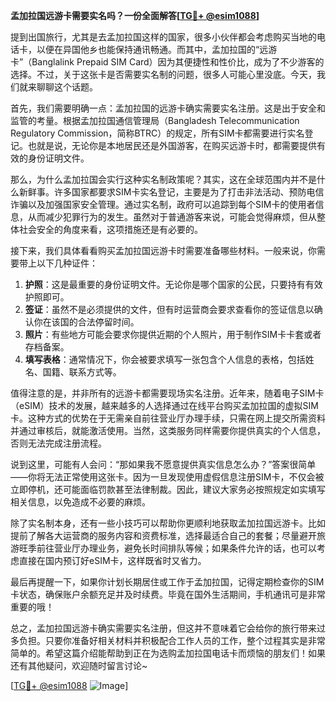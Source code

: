 **孟加拉国远游卡需要实名吗？一份全面解答[[TG💪+ @esim1088](https://t.me/s/esim1088)]**

提到出国旅行，尤其是去孟加拉国这样的国家，很多小伙伴都会考虑购买当地的电话卡，以便在异国他乡也能保持通讯畅通。而其中，孟加拉国的“远游卡”（Banglalink Prepaid SIM Card）因为其便捷性和性价比，成为了不少游客的选择。不过，关于这张卡是否需要实名制的问题，很多人可能心里没底。今天，我们就来聊聊这个话题。

首先，我们需要明确一点：孟加拉国的远游卡确实需要实名注册。这是出于安全和监管的考量。根据孟加拉国通信管理局（Bangladesh Telecommunication Regulatory Commission，简称BTRC）的规定，所有SIM卡都需要进行实名登记。也就是说，无论你是本地居民还是外国游客，在购买远游卡时，都需要提供有效的身份证明文件。

那么，为什么孟加拉国会实行这种实名制政策呢？其实，这在全球范围内并不是什么新鲜事。许多国家都要求SIM卡实名登记，主要是为了打击非法活动、预防电信诈骗以及加强国家安全管理。通过实名制，政府可以追踪到每个SIM卡的使用者信息，从而减少犯罪行为的发生。虽然对于普通游客来说，可能会觉得麻烦，但从整体社会安全的角度来看，这项措施还是有必要的。

接下来，我们具体看看购买孟加拉国远游卡时需要准备哪些材料。一般来说，你需要带上以下几种证件：

1. **护照**：这是最重要的身份证明文件。无论你是哪个国家的公民，只要持有有效护照即可。
2. **签证**：虽然不是必须提供的文件，但有时运营商会要求查看你的签证信息以确认你在该国的合法停留时间。
3. **照片**：有些地方可能会要求你提供近期的个人照片，用于制作SIM卡卡套或者存档备案。
4. **填写表格**：通常情况下，你会被要求填写一张包含个人信息的表格，包括姓名、国籍、联系方式等。

值得注意的是，并非所有的远游卡都需要现场实名注册。近年来，随着电子SIM卡（eSIM）技术的发展，越来越多的人选择通过在线平台购买孟加拉国的虚拟SIM卡。这种方式的优势在于无需亲自前往营业厅办理手续，只需在网上提交所需资料并通过审核后，就能激活使用。当然，这类服务同样需要你提供真实的个人信息，否则无法完成注册流程。

说到这里，可能有人会问：“那如果我不愿意提供真实信息怎么办？”答案很简单——你将无法正常使用这张卡。因为一旦发现使用虚假信息注册SIM卡，不仅会被立即停机，还可能面临罚款甚至法律制裁。因此，建议大家务必按照规定如实填写相关信息，以免造成不必要的麻烦。

除了实名制本身，还有一些小技巧可以帮助你更顺利地获取孟加拉国远游卡。比如提前了解各大运营商的服务内容和资费标准，选择最适合自己的套餐；尽量避开旅游旺季前往营业厅办理业务，避免长时间排队等候；如果条件允许的话，也可以考虑直接在国内预订好eSIM卡，这样既省时又省力。

最后再提醒一下，如果你计划长期居住或工作于孟加拉国，记得定期检查你的SIM卡状态，确保账户余额充足并及时续费。毕竟在国外生活期间，手机通讯可是非常重要的哦！

总之，孟加拉国远游卡确实需要实名注册，但这并不意味着它会给你的旅行带来过多负担。只要你准备好相关材料并积极配合工作人员的工作，整个过程其实是非常简单的。希望这篇介绍能帮助到正在为选购孟加拉国电话卡而烦恼的朋友们！如果还有其他疑问，欢迎随时留言讨论~

[[TG💪+ @esim1088](https://t.me/s/esim1088) ![Image](https://i.postimg.cc/4NQfJmqS/Snipaste-2025-05-13-00-14-12.png)]
